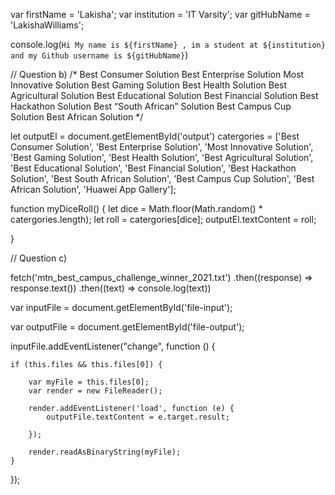  var firstName = 'Lakisha';
var institution = 'IT Varsity';
var gitHubName = 'LakishaWilliams';

console.log(`Hi My name is ${firstName} , im a student at ${institution} and my Github username is ${gitHubName}`)

// Question b)
/*
Best Consumer Solution
Best Enterprise Solution
Most Innovative Solution
Best Gaming Solution
Best Health Solution
Best Agricultural Solution
Best Educational Solution
Best Financial Solution
Best Hackathon Solution
Best “South African” Solution
Best Campus Cup Solution
Best African Solution
*/

let outputEl = document.getElementById('output')
catergories = ['Best Consumer Solution', 'Best Enterprise Solution', 'Most Innovative Solution',
    'Best Gaming Solution', 'Best Health Solution', 'Best Agricultural Solution', 'Best Educational Solution', 'Best Financial Solution', 'Best Hackathon Solution',
    'Best South African Solution', 'Best Campus Cup Solution', 'Best African Solution', 'Huawei App Gallery'];


function myDiceRoll() {
    let dice = Math.floor(Math.random() * catergories.length);
    let roll = catergories[dice];
    outputEl.textContent = roll;

}

// Question c)

fetch('mtn_best_campus_challenge_winner_2021.txt')
    .then((response) => response.text())
    .then((text) => console.log(text))


var inputFile = document.getElementById('file-input');

var outputFile = document.getElementById('file-output');

inputFile.addEventListener("change", function () {

    if (this.files && this.files[0]) {

        var myFile = this.files[0];
        var render = new FileReader();

        render.addEventListener('load', function (e) {
            outputFile.textContent = e.target.result;

        });

        render.readAsBinaryString(myFile);
    }
});
